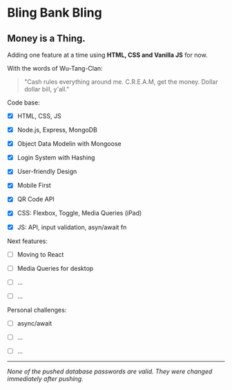 # Bling Bank Bling

## Money is a Thing.

Adding one feature at a time using **HTML, CSS and Vanilla JS** for now.


With the words of Wu-Tang-Clan:
> "Cash rules everything around me. 
>  C.R.E.A.M, get the money. Dollar dollar bill, y'all." 

Code base:
- [x] HTML, CSS, JS
- [x] Node.js, Express, MongoDB
- [x] Object Data Modelin with Mongoose
- [x] Login System with Hashing
- [x] User-friendly Design
- [x] Mobile First
- [x] QR Code API
- [x] CSS: Flexbox, Toggle, Media Queries (iPad)
- [x] JS: API, input validation, asyn/await fn



Next features:
- [ ] Moving to React
- [ ] Media Queries for desktop
- [ ] ...
- [ ] ...



Personal challenges:
- [ ] async/await
- [ ] ...
- [ ] ...


***
*None of the pushed database passwords are valid. They were changed immediately after pushing.*

